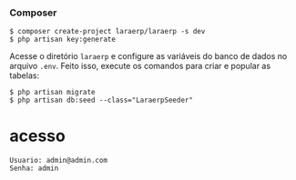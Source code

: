 
### Composer

```shell
$ composer create-project laraerp/laraerp -s dev
$ php artisan key:generate
```

Acesse o diretório `laraerp` e configure as variáveis do banco de dados no arquivo `.env`. Feito isso, execute os comandos para criar e popular as tabelas:

```shell
$ php artisan migrate
$ php artisan db:seed --class="LaraerpSeeder"
```

# acesso

    Usuario: admin@admin.com
    Senha: admin
